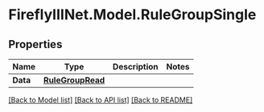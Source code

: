 # FireflyIIINet.Model.RuleGroupSingle

## Properties

Name | Type | Description | Notes
------------ | ------------- | ------------- | -------------
**Data** | [**RuleGroupRead**](RuleGroupRead.md) |  | 

[[Back to Model list]](../README.md#documentation-for-models) [[Back to API list]](../README.md#documentation-for-api-endpoints) [[Back to README]](../README.md)

